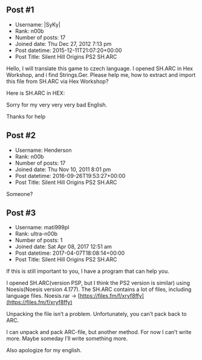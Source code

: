 ## Post #1
- Username: |SyKy|
- Rank: n00b
- Number of posts: 17
- Joined date: Thu Dec 27, 2012 7:13 pm
- Post datetime: 2015-12-11T21:07:20+00:00
- Post Title: Silent Hill Origins PS2 SH.ARC

Hello,
I will translate this game to czech language.
I opened SH.ARC in Hex Workshop, and i find Strings.Ger.
Please help me, how to extract and import this file from SH.ARC via Hex Workshop?

Here is SH.ARC in HEX:


Sorry for my very very very bad English.

Thanks for help
## Post #2
- Username: Henderson
- Rank: n00b
- Number of posts: 17
- Joined date: Thu Nov 10, 2011 8:01 pm
- Post datetime: 2016-09-26T19:53:27+00:00
- Post Title: Silent Hill Origins PS2 SH.ARC

Someone?
## Post #3
- Username: mati999pl
- Rank: ultra-n00b
- Number of posts: 1
- Joined date: Sat Apr 08, 2017 12:51 am
- Post datetime: 2017-04-07T18:08:14+00:00
- Post Title: Silent Hill Origins PS2 SH.ARC

If this is still important to you, I have a program that can help you.

I opened SH.ARC(version PSP, but I think the PS2 version is similar) using Noesis(Noesis version 4.177). The SH.ARC contains a lot of files, including language files.
Noesis.rar -> [https://files.fm/f/xryf8ffy](https://files.fm/f/xryf8ffy)

Unpacking the file isn’t a problem. Unfortunately, you can’t pack back to ARC.

I can unpack and pack ARC-file, but another method. For now I can’t write more.
Maybe someday I’ll write something more.

Also apologize for my english.
